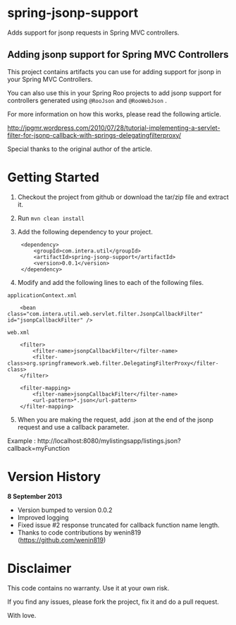 
spring-jsonp-support
====================

Adds support for jsonp requests in Spring MVC controllers.


Adding jsonp support for Spring MVC Controllers
------------------------------------------------

This project contains artifacts you can use for adding support for jsonp in your Spring MVC Controllers.

You can also use this in your Spring Roo projects to add jsonp support for controllers generated using `@RooJson` and `@RooWebJson` .

For more information on how this works, please read the following article.

http://jpgmr.wordpress.com/2010/07/28/tutorial-implementing-a-servlet-filter-for-jsonp-callback-with-springs-delegatingfilterproxy/

Special thanks to the original author of the article.

Getting Started
================
1. Checkout the project from github or download the tar/zip file and extract it.

2. Run `mvn clean install`

3. Add the following dependency to your project.

        <dependency>
			<groupId>com.intera.util</groupId>
			<artifactId>spring-jsonp-support</artifactId>
			<version>0.0.1</version>
		</dependency>

4. Modify and add the following lines to each of the following files.

`applicationContext.xml`


		<bean class="com.intera.util.web.servlet.filter.JsonpCallbackFilter" id="jsonpCallbackFilter" />


`web.xml`

		<filter>
		    <filter-name>jsonpCallbackFilter</filter-name>
		    <filter-class>org.springframework.web.filter.DelegatingFilterProxy</filter-class>
		</filter>
		 
		<filter-mapping>
		    <filter-name>jsonpCallbackFilter</filter-name>
		    <url-pattern>*.json</url-pattern>
		</filter-mapping>


5. When you are making the request, add .json at the end of the jsonp request and use a callback parameter.

Example : http://localhost:8080/mylistingsapp/listings.json?callback=myFunction

Version History
=====
**8 September 2013**
- Version bumped to version 0.0.2
- Improved logging
- Fixed issue #2 response truncated for callback function name length.
- Thanks to code contributions by wenin819 (https://github.com/wenin819)

Disclaimer
==========
This code contains no warranty. Use it at your own risk.

If you find any issues, please fork the project, fix it and do a pull request.

With love.
